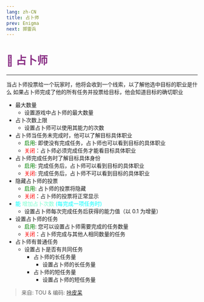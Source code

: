```yaml
---
lang: zh-CN
title: 占卜师
prev: Enigma
next: 掷雷兵
---
```


# <font color=#882c83>🔮 <b>占卜师</b></font> <Badge text="Support" type="tip" vertical="middle"/>

***

当占卜师投票给一个玩家时，他将会收到一个线索，以了解他选中目标的职业是什么 如果占卜师完成了他的所有任务并投票给目标，他会知道目标的确切职业

- 最大数量
  - 设置游戏中占卜师的最大数量
- 占卜次数上限
  - 设置占卜师可以使用其能力的次数
- 占卜师当任务未完成时，他可以了解目标具体职业
  - <font color=green>启用</font>: 即使没有完成任务，占卜师也可以看到目标的具体职业
  - <font color=red>关闭</font>：占卜师必须完成任务才能看目标具体职业
- 占卜师完成任务时了解目标具体身份
  - <font color=green>启用</font>: 完成任务后，占卜师可以看到目标的具体职业
  - <font color=red>关闭</font>: 完成任务后，占卜师不可以看到目标的具体职业
- 隐藏占卜师的投票
  - <font color=green>启用</font>: 占卜师的投票将隐藏
  - <font color=red>关闭</font>：占卜师的投票将正常显示
- <font color=#00ffff>能</font> <font color=#7fffd2>增加占卜次数</font> <font color=#00ffff>(每完成一项任务时)</font>
  - 设置占卜师每次完成任务后获得的能力值（以 0.1 为增量）
- 设置占卜师的任务
  - <font color=green>启用</font>: 您可以设置占卜师需要完成的任务数量
  - <font color=red>关闭</font>：占卜师完成与其他人相同数量的任务
- 占卜师有普通任务
  - 设置占卜是否有共同任务
    - 占卜师的长任务量
      - 设置占卜师的长任务量
    - 占卜师的短任务量
      - 设置占卜师的短任务量

> 来自: TOU & 编码: [咔皮呆](https://github.com/KARPED1EM)
